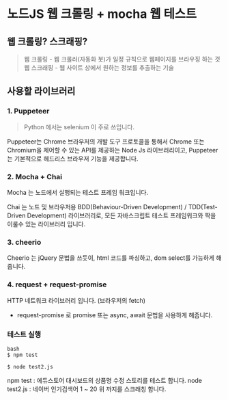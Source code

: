 # 노드JS 웹 크롤링 + mocha 웹 테스트

## 웹 크롤링? 스크래핑?
> 웹 크롤링 - 웹 크롤러(자동화 봇)가 일정 규칙으로 웹페이지를 브라우징 하는 것<br />
웹 스크래핑 - 웹 사이트 상에서 원하는 정보를 추출하는 기술

## 사용할 라이브러리
### 1. Puppeteer
> Python 에서는 selenium 이 주로 쓰입니다.

Puppeteer는 Chrome 브라우저의 개발 도구 프로토콜을 통해서 Chrome 또는 Chromium을 제어할 수 있는 ​​API를 제공하는 Node Js 라이브러리이고, Puppeteer는 기본적으로 헤드리스 브라우저 기능을 제공합니다.

### 2. Mocha + Chai
Mocha 는 노드에서 실행되는 테스트 프레임 워크입니다.

Chai 는 노드 및 브라우저용 BDD(Behaviour-Driven Development) / TDD(Test-Driven Development) 라이브러리로, 모든 자바스크립트 테스트 프레임워크와 짝을 이룰수 있는 라이브러리 입니다.

### 3. cheerio

Cheerio 는 jQuery 문법을 쓰듯이, html 코드를 파싱하고, dom select를 가능하게 해줍니다.

### 4. request + request-promise

HTTP 네트워크 라이브러리 입니다. (브라우저의 fetch)

+ request-promise 로 promise 또는 async, await 문법을 사용하게 해줍니다.


### 테스트 실행

```
bash
$ npm test

$ node test2.js
```

npm test : 에듀스토어 대시보드의 상품명 수정 스토리를 테스트 합니다.
node test2.js : 네이버 인기검색어 1 ~ 20 위 까지를 스크래칭 합니다.